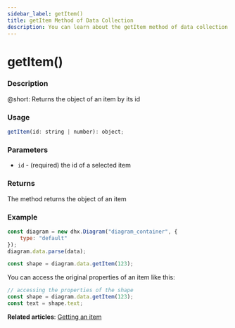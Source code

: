 ```yaml
---
sidebar_label: getItem()
title: getItem Method of Data Collection
description: You can learn about the getItem method of data collection in the documentation of the DHTMLX JavaScript Diagram library. Browse developer guides and API reference, try out code examples and live demos, and download a free 30-day evaluation version of DHTMLX Diagram.
---
```


# getItem()

### Description

@short: Returns the object of an item by its id

### Usage

~~~jsx
getItem(id: string | number): object;
~~~

### Parameters

- `id` - (required) the id of a selected item

### Returns

The method returns the object of an item

### Example

~~~jsx {6}
const diagram = new dhx.Diagram("diagram_container", {
    type: "default"
});
diagram.data.parse(data);

const shape = diagram.data.getItem(123);
~~~

You can access the original properties of an item like this:

~~~jsx
// accessing the properties of the shape
const shape = diagram.data.getItem(123);
const text = shape.text;
~~~

**Related articles**:  [Getting an item](../../../guides/manipulating_items/#getting-an-item)
